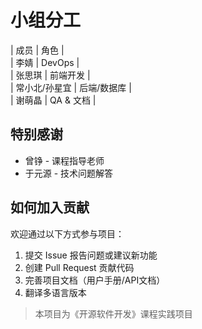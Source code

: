 # 小组分工

| 成员 | 角色 |  
| 李婧 | DevOps |  
| 张思琪 | 前端开发 |  
| 常小北/孙星宜 | 后端/数据库 |  
| 谢萌晶 | QA & 文档 |  

## 特别感谢
- 曾铮 - 课程指导老师
- 于元源 - 技术问题解答

## 如何加入贡献
欢迎通过以下方式参与项目：
1. 提交 Issue 报告问题或建议新功能
2. 创建 Pull Request 贡献代码
3. 完善项目文档（用户手册/API文档）
4. 翻译多语言版本

> 本项目为《开源软件开发》课程实践项目
